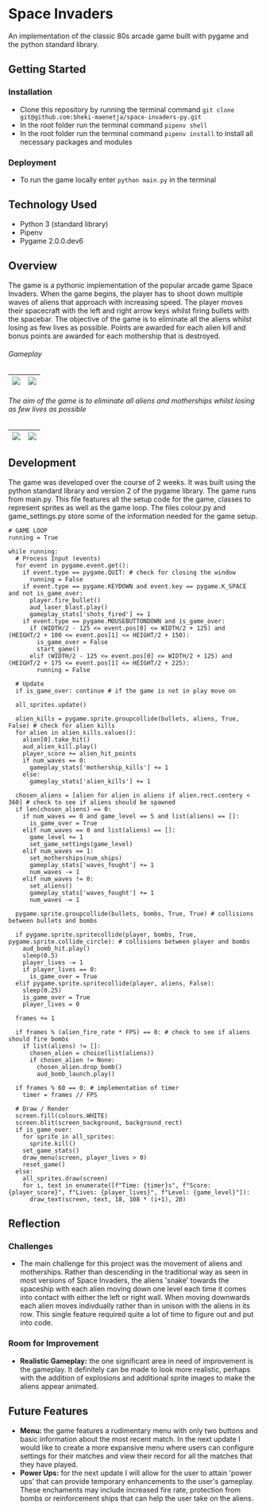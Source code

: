 # Space Invaders
An implementation of the classic 80s arcade game built with pygame and the python standard library.

## Getting Started
### Installation
- Clone this repository by running the terminal command `git clone git@github.com:bheki-maenetja/space-invaders-py.git`
- In the root folder run the terminal command `pipenv shell`
- In the root folder run the terminal command `pipenv install` to install all necessary packages and modules

### Deployment
- To run the game locally enter `python main.py` in the terminal

## Technology Used
- Python 3 (standard library)
- Pipenv
- Pygame 2.0.0.dev6

## Overview
The game is a pythonic implementation of the popular arcade game Space Invaders. When the game begins, the player has to shoot down multiple waves of aliens that approach with increasing speed. The player moves their spacecraft with the left and right arrow keys whilst firing bullets with the spacebar. The objective of the game is to eliminate all the aliens whilst losing as few lives as possible. Points are awarded for each alien kill and bonus points are awarded for each mothership that is destroyed.

###### <figcaption>Gameplay</figcation>
|<img src="https://github.com/bheki-maenetja/space-invaders-py/blob/master/img/screencast_gamplay.gif?raw=true" /> | <img src="https://github.com/bheki-maenetja/space-invaders-py/blob/master/img/screencast_gamplay-motherships.gif?raw=true" /> |
|---|---|


###### <figcaption>The aim of the game is to eliminate all aliens and motherships whilst losing as few lives as possible</figcaption>
| <img src="https://res.cloudinary.com/dyed10v2u/image/upload/v1600344391/project_space-invaders-py/screenshot_game-over-screen-victory_uqffjv.png" /> | <img src="https://res.cloudinary.com/dyed10v2u/image/upload/v1600344391/project_space-invaders-py/screenshot_game-over-screen-defeat_u0ni7v.png" /> |
|---|---|

## Development
The game was developed over the course of 2 weeks. It was built using the python standard library and version 2 of the pygame library. The game runs from main.py. This file features all the setup code for the game, classes to represent sprites as well as the game loop. The files colour.py and game_settings.py store some of the information needed for the game setup. 

```
# GAME LOOP
running = True

while running:
  # Process Input (events)
  for event in pygame.event.get():
    if event.type == pygame.QUIT: # check for closing the window
      running = False
    if event.type == pygame.KEYDOWN and event.key == pygame.K_SPACE and not is_game_over:
      player.fire_bullet()
      aud_laser_blast.play()
      gameplay_stats['shots_fired'] += 1
    if event.type == pygame.MOUSEBUTTONDOWN and is_game_over:
      if (WIDTH/2 - 125 <= event.pos[0] <= WIDTH/2 + 125) and (HEIGHT/2 + 100 <= event.pos[1] <= HEIGHT/2 + 150):
        is_game_over = False
        start_game()
      elif (WIDTH/2 - 125 <= event.pos[0] <= WIDTH/2 + 125) and (HEIGHT/2 + 175 <= event.pos[1] <= HEIGHT/2 + 225):
        running = False

  # Update
  if is_game_over: continue # if the game is not in play move on

  all_sprites.update()
  
  alien_kills = pygame.sprite.groupcollide(bullets, aliens, True, False) # check for alien kills
  for alien in alien_kills.values():
    alien[0].take_hit()
    aud_alien_kill.play()
    player_score += alien_hit_points
    if num_waves == 0:
      gameplay_stats['mothership_kills'] += 1
    else:
      gameplay_stats['alien_kills'] += 1
  
  chosen_aliens = [alien for alien in aliens if alien.rect.centery < 360] # check to see if aliens should be spawned
  if len(chosen_aliens) == 0:
    if num_waves == 0 and game_level == 5 and list(aliens) == []:
      is_game_over = True
    elif num_waves == 0 and list(aliens) == []:
      game_level += 1
      set_game_settings(game_level)
    elif num_waves == 1:
      set_motherships(num_ships)
      gameplay_stats['waves_fought'] += 1
      num_waves -= 1
    elif num_waves != 0: 
      set_aliens()
      gameplay_stats['waves_fought'] += 1
      num_waves -= 1
    
  pygame.sprite.groupcollide(bullets, bombs, True, True) # collisions between bullets and bombs

  if pygame.sprite.spritecollide(player, bombs, True, pygame.sprite.collide_circle): # collisions between player and bombs
    aud_bomb_hit.play()
    sleep(0.5)
    player_lives -= 1
    if player_lives == 0:
      is_game_over = True
  elif pygame.sprite.spritecollide(player, aliens, False):
    sleep(0.25)
    is_game_over = True
    player_lives = 0

  frames += 1

  if frames % (alien_fire_rate * FPS) == 0: # check to see if aliens should fire bombs
    if list(aliens) != []:
      chosen_alien = choice(list(aliens))
      if chosen_alien != None: 
        chosen_alien.drop_bomb()
        aud_bomb_launch.play()
  
  if frames % 60 == 0: # implementation of timer
    timer = frames // FPS 

  # Draw / Render
  screen.fill(colours.WHITE)
  screen.blit(screen_background, background_rect)
  if is_game_over:
    for sprite in all_sprites:
      sprite.kill()
    set_game_stats()
    draw_menu(screen, player_lives > 0)
    reset_game()
  else:
    all_sprites.draw(screen)
    for i, text in enumerate([f"Time: {timer}s", f"Score: {player_score}", f"Lives: {player_lives}", f"Level: {game_level}"]):
      draw_text(screen, text, 18, 108 * (i+1), 20)
```
## Reflection
### Challenges
- The main challenge for this project was the movement of aliens and motherships. Rather than descending in the traditional way as seen in most versions of Space Invaders, the aliens 'snake' towards the spaceship with each alien moving down one level each time it comes into contact with either the left or right wall. When moving downwards each alien moves indivdually rather than in unison with the aliens in its row. This single feature required quite a lot of time to figure out and put into code.

### Room for Improvement
- **Realistic Gameplay:** the one significant area in need of improvement is the gameplay. It definitely can be made to look more realistic, perhaps with the addition of explosions and additional sprite images to make the aliens appear animated.

## Future Features
- **Menu:** the game features a rudimentary menu with only two buttons and basic information about the most recent match. In the next update I would like to create a more expansive menu where users can configure settings for their matches and view their record for all the matches that they have played.
- **Power Ups:** for the next update I will allow for the user to attain 'power ups' that can provide temporary enhancements to the user's gameplay. These enchaments may include increased fire rate, protection from bombs or reinforcement ships that can help the user take on the aliens.